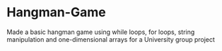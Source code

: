 # Hangman-Game

Made a basic hangman game using while loops, for loops, string manipulation and one-dimensional arrays for a University group project

